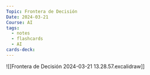 ```yaml
---
Topic: Frontera de Decisión
Date: 2024-03-21
Course: AI
tags:
  - notes
  - flashcards
  - AI
cards-deck:
---
```

![[Frontera de Decisión 2024-03-21 13.28.57.excalidraw]]